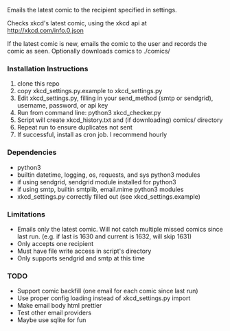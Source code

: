 Emails the latest comic to the recipient specified in settings.

Checks xkcd's latest comic, using the xkcd api at http://xkcd.com/info.0.json

If the latest comic is new, emails the comic to the user and records the comic
as seen. Optionally downloads comics to ./comics/

### Installation Instructions ###
1. clone this repo
2. copy xkcd_settings.py.example to xkcd_settings.py
3. Edit xkcd_settings.py, filling in your send_method (smtp or sendgrid), username, password, or api key
4. Run from command line: python3 xkcd_checker.py
5. Script will create xkcd_history.txt and (if downloading) comics/ directory
6. Repeat run to ensure duplicates not sent
7. If successful, install as cron job. I recommend hourly

### Dependencies ###
* python3
* builtin datetime, logging, os, requests, and sys python3 modules
* if using sendgrid, sendgrid module installed for python3
* if using smtp, builtin smtplib, email.mime python3 modules
* xkcd_settings.py correctly filled out (see xkcd_settings.example)

### Limitations ###
* Emails only the latest comic. Will not catch multiple missed comics since
      last run. (e.g. if last is 1630 and current is 1632, will skip 1631)
* Only accepts one recipient
* Must have file write access in script's directory
* Only supports sendgrid and smtp at this time

### TODO ###
* Support comic backfill (one email for each comic since last run)
* Use proper config loading instead of xkcd_settings.py import
* Make email body html prettier
* Test other email providers
* Maybe use sqlite for fun